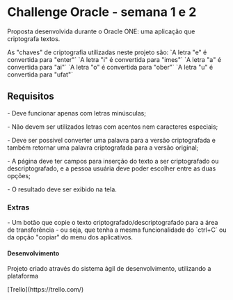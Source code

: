 # Challenge Oracle - semana 1 e 2
<p>Proposta desenvolvida durante o Oracle ONE: uma aplicação que criptografa textos.</p>

<p>As "chaves" de criptografia utilizadas neste projeto são:
`A letra "e" é convertida para "enter"`
`A letra "i" é convertida para "imes"`
`A letra "a" é convertida para "ai"`
`A letra "o" é convertida para "ober"`
`A letra "u" é convertida para "ufat"`</p>

## Requisitos
<p>- Deve funcionar apenas com letras minúsculas;</p>
<p>- Não devem ser utilizados letras com acentos nem caracteres especiais;</p>
<p>- Deve ser possível converter uma palavra para a versão criptografada e também retornar uma palavra criptografada para a versão original;</p>
<p>- A página deve ter campos para inserção do texto a ser criptografado ou descriptografado, e a pessoa usuária deve poder escolher entre as duas opções;</p>
<p>- O resultado deve ser exibido na tela.</p>

### Extras
<p>- Um botão que copie o texto criptografado/descriptografado para a área de transferência - ou seja, que tenha a mesma funcionalidade do `ctrl+C` ou da opção "copiar" do menu dos aplicativos.</p>

#### Desenvolvimento
<p>Projeto criado através do sistema ágil de desenvolvimento, utilizando a plataforma</p>[Trello](https://trello.com/)
